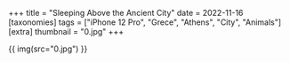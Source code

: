 +++
title = "Sleeping Above the Ancient City"
date = 2022-11-16
[taxonomies]
tags = ["iPhone 12 Pro", "Grece", "Athens", "City", "Animals"]
[extra]
thumbnail = "0.jpg"
+++

{{ img(src="0.jpg") }}
